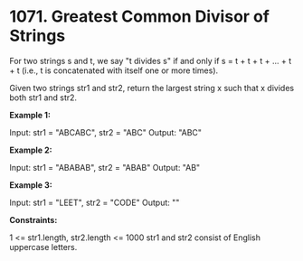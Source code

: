# 1071. Greatest Common Divisor of Strings

For two strings s and t, we say "t divides s" if and only if s = t + t + t + ... + t + t (i.e., t is concatenated with itself one or more times).

Given two strings str1 and str2, return the largest string x such that x divides both str1 and str2.

**Example 1:**

Input: str1 = "ABCABC", str2 = "ABC"
Output: "ABC"

**Example 2:**

Input: str1 = "ABABAB", str2 = "ABAB"
Output: "AB"

**Example 3:**

Input: str1 = "LEET", str2 = "CODE"
Output: ""

**Constraints:**

1 <= str1.length, str2.length <= 1000
str1 and str2 consist of English uppercase letters.
